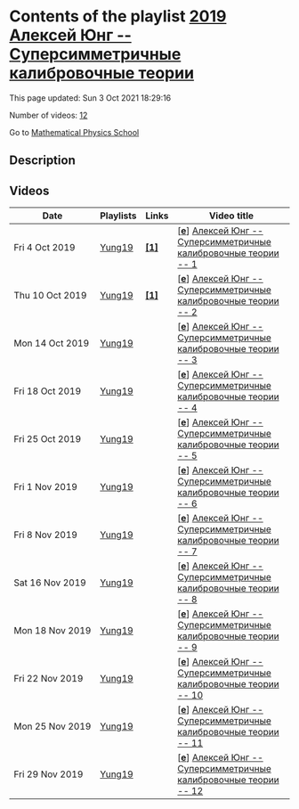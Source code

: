 # Contents of the playlist [2019 Алексей Юнг -- Суперсимметричные калибровочные теории](https://www.youtube.com/playlist?list=PLLGkFbxve671KnoxbIn8FfXG1nyZDzY3x)

This page updated: Sun 3 Oct 2021 18:29:16

Number of videos: [12](#videos)

Go to [Mathematical Physics School](../README.md)

## Description



## Videos

|Date|Playlists|Links|Video title|
|---|---|---|---|
| Fri&nbsp;4&nbsp;Oct&nbsp;2019 | [Yung19](../playlists/Yung19 "2019 Алексей Юнг -- Суперсимметричные калибровочные теории") | [**[1]**](https://crei.skoltech.ru/cas/education/mscprog/schedule_msc_f19/) | [[**e**](https://studio.youtube.com/video/kk8XoUHKMyY/edit "Edit")] [Алексей Юнг -- Суперсимметричные калибровочные теории -- 1](https://www.youtube.com/watch?v=kk8XoUHKMyY&list=PLLGkFbxve671KnoxbIn8FfXG1nyZDzY3x "Звук есть только первые 40 минут.&#013;&#013;Лекции проходят в Сколтехе по четвергам в 15:00: https://crei.skoltech.ru/cas/education/mscprog/schedule&#95;msc&#95;f19/") |
| Thu&nbsp;10&nbsp;Oct&nbsp;2019 | [Yung19](../playlists/Yung19 "2019 Алексей Юнг -- Суперсимметричные калибровочные теории") | [**[1]**](https://crei.skoltech.ru/cas/education/mscprog/schedule_msc_f19/) | [[**e**](https://studio.youtube.com/video/_IXYM4GOCBA/edit "Edit")] [Алексей Юнг -- Суперсимметричные калибровочные теории -- 2](https://www.youtube.com/watch?v=_IXYM4GOCBA&list=PLLGkFbxve671KnoxbIn8FfXG1nyZDzY3x "Лекции проходят в Сколтехе по четвергам в 15:00: https://crei.skoltech.ru/cas/education/mscprog/schedule&#95;msc&#95;f19/") |
| Mon&nbsp;14&nbsp;Oct&nbsp;2019 | [Yung19](../playlists/Yung19 "2019 Алексей Юнг -- Суперсимметричные калибровочные теории") |  | [[**e**](https://studio.youtube.com/video/7iHKydt1cDU/edit "Edit")] [Алексей Юнг -- Суперсимметричные калибровочные теории -- 3](https://www.youtube.com/watch?v=7iHKydt1cDU&list=PLLGkFbxve671KnoxbIn8FfXG1nyZDzY3x) |
| Fri&nbsp;18&nbsp;Oct&nbsp;2019 | [Yung19](../playlists/Yung19 "2019 Алексей Юнг -- Суперсимметричные калибровочные теории") |  | [[**e**](https://studio.youtube.com/video/Pm1ZQMccZEg/edit "Edit")] [Алексей Юнг -- Суперсимметричные калибровочные теории -- 4](https://www.youtube.com/watch?v=Pm1ZQMccZEg&list=PLLGkFbxve671KnoxbIn8FfXG1nyZDzY3x) |
| Fri&nbsp;25&nbsp;Oct&nbsp;2019 | [Yung19](../playlists/Yung19 "2019 Алексей Юнг -- Суперсимметричные калибровочные теории") |  | [[**e**](https://studio.youtube.com/video/f2QqCnVGBAs/edit "Edit")] [Алексей Юнг -- Суперсимметричные калибровочные теории -- 5](https://www.youtube.com/watch?v=f2QqCnVGBAs&list=PLLGkFbxve671KnoxbIn8FfXG1nyZDzY3x) |
| Fri&nbsp;1&nbsp;Nov&nbsp;2019 | [Yung19](../playlists/Yung19 "2019 Алексей Юнг -- Суперсимметричные калибровочные теории") |  | [[**e**](https://studio.youtube.com/video/9zg9gpiieO8/edit "Edit")] [Алексей Юнг -- Суперсимметричные калибровочные теории -- 6](https://www.youtube.com/watch?v=9zg9gpiieO8&list=PLLGkFbxve671KnoxbIn8FfXG1nyZDzY3x) |
| Fri&nbsp;8&nbsp;Nov&nbsp;2019 | [Yung19](../playlists/Yung19 "2019 Алексей Юнг -- Суперсимметричные калибровочные теории") |  | [[**e**](https://studio.youtube.com/video/rxcTnObH6Xk/edit "Edit")] [Алексей Юнг -- Суперсимметричные калибровочные теории -- 7](https://www.youtube.com/watch?v=rxcTnObH6Xk&list=PLLGkFbxve671KnoxbIn8FfXG1nyZDzY3x) |
| Sat&nbsp;16&nbsp;Nov&nbsp;2019 | [Yung19](../playlists/Yung19 "2019 Алексей Юнг -- Суперсимметричные калибровочные теории") |  | [[**e**](https://studio.youtube.com/video/jaYCiBirmS8/edit "Edit")] [Алексей Юнг -- Суперсимметричные калибровочные теории -- 8](https://www.youtube.com/watch?v=jaYCiBirmS8&list=PLLGkFbxve671KnoxbIn8FfXG1nyZDzY3x) |
| Mon&nbsp;18&nbsp;Nov&nbsp;2019 | [Yung19](../playlists/Yung19 "2019 Алексей Юнг -- Суперсимметричные калибровочные теории") |  | [[**e**](https://studio.youtube.com/video/8reByp0LpbU/edit "Edit")] [Алексей Юнг -- Суперсимметричные калибровочные теории -- 9](https://www.youtube.com/watch?v=8reByp0LpbU&list=PLLGkFbxve671KnoxbIn8FfXG1nyZDzY3x) |
| Fri&nbsp;22&nbsp;Nov&nbsp;2019 | [Yung19](../playlists/Yung19 "2019 Алексей Юнг -- Суперсимметричные калибровочные теории") |  | [[**e**](https://studio.youtube.com/video/yEZKIgeIL-A/edit "Edit")] [Алексей Юнг -- Суперсимметричные калибровочные теории -- 10](https://www.youtube.com/watch?v=yEZKIgeIL-A&list=PLLGkFbxve671KnoxbIn8FfXG1nyZDzY3x) |
| Mon&nbsp;25&nbsp;Nov&nbsp;2019 | [Yung19](../playlists/Yung19 "2019 Алексей Юнг -- Суперсимметричные калибровочные теории") |  | [[**e**](https://studio.youtube.com/video/Vgqx1DyiYWY/edit "Edit")] [Алексей Юнг -- Суперсимметричные калибровочные теории -- 11](https://www.youtube.com/watch?v=Vgqx1DyiYWY&list=PLLGkFbxve671KnoxbIn8FfXG1nyZDzY3x) |
| Fri&nbsp;29&nbsp;Nov&nbsp;2019 | [Yung19](../playlists/Yung19 "2019 Алексей Юнг -- Суперсимметричные калибровочные теории") |  | [[**e**](https://studio.youtube.com/video/v7pX0M0g7xE/edit "Edit")] [Алексей Юнг -- Суперсимметричные калибровочные теории -- 12](https://www.youtube.com/watch?v=v7pX0M0g7xE&list=PLLGkFbxve671KnoxbIn8FfXG1nyZDzY3x) |
